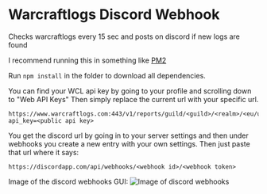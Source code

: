 # Warcraftlogs Discord Webhook
Checks warcraftlogs every 15 sec and posts on discord if new logs are found

I recommend running this in something like [PM2](https://github.com/Unitech/pm2)

Run ```npm install``` in the folder to download all dependencies.

You can find your WCL api key by going to your profile and scrolling down to "Web API Keys"
Then simply replace the current url with your specific url.
```
https://www.warcraftlogs.com:443/v1/reports/guild/<guild>/<realm>/<eu/us>?api_key=<public api key>
```

You get the discord url by going in to your server settings and then under webhooks you create a new entry with your own settings.
Then just paste that url where it says:

```
https://discordapp.com/api/webhooks/<webhook id>/<webhook token>
```
Image of the discord webhooks GUI:
![Image of discord webhooks](http://i.imgur.com/zi5J1X5.png)
